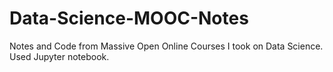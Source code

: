 # Data-Science-MOOC-Notes
Notes and Code from Massive Open Online Courses I took on Data Science. Used Jupyter notebook. 

